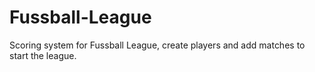Fussball-League
===============

Scoring system for Fussball League, create players and add matches to start the league.
